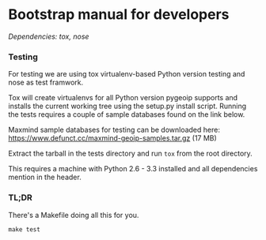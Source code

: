 # Bootstrap manual for developers
_Dependencies: tox, nose_

### Testing

For testing we are using tox virtualenv-based Python version testing
and nose as test framwork.

Tox will create virtualenvs for all Python version pygeoip supports
and installs the current working tree using the setup.py install script.
Running the tests requires a couple of sample databases found on the
link below.

Maxmind sample databases for testing can be downloaded here:
https://www.defunct.cc/maxmind-geoip-samples.tar.gz (17 MB)

Extract the tarball in the tests directory and run `tox` from the root directory.

This requires a machine with Python 2.6 - 3.3 installed and all dependencies mention in the header.

### TL;DR

There's a Makefile doing all this for you.

    make test
